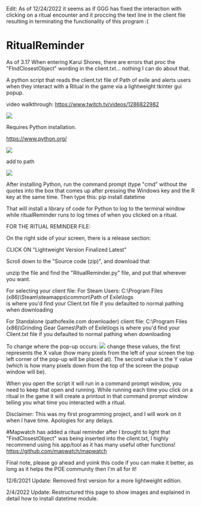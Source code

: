 Edit: As of 12/24/2022 it seems as if GGG has fixed the interaction with clicking on a ritual encounter and it proccing the text line in the client file resulting in terminating the functionality of this program :(


# RitualReminder

As of 3.17 When entering Karui Shores, there are errors that proc the "FIndClosestObject" wording in the client.txt... nothing I can do about that.


A python script that reads the client.txt file of Path of exile and alerts users when they interact with a Ritual in the game via a lightweight tkinter gui popup. 

video walkthrough: 
https://www.twitch.tv/videos/1286822982



<img src="https://i.imgur.com/9rokc1S.jpg">

Requires Python installation. 

https://www.python.org/

<img src="https://i.imgur.com/vsYRM5J.png">

add to path

<img src="https://i.imgur.com/zzgJElV.png">

After installing Python, run the command prompt (type "cmd" without the quotes into the box that comes up after pressing the Windows key and the R key at the same time. Then type this: pip install datetime

That will install a library of code for Python to log to the terminal window while ritualReminder runs to log times of when you clicked on a ritual.


FOR THE RITUAL REMINDER FILE:

On the right side of your screen, there is a release section:

CLICK ON "Lightweight Version Finalized Latest"

Scroll down to the "Source code (zip)", and download that

unzip the file and find the "RitualReminder.py" file, and put that wherever you want.





For selecting your client file:
For Steam Users:
C:\Program Files (x86)\Steam\steamapps\common\Path of Exile\logs\
is where you'd find your Client.txt file if you defaulted to normal pathing when downloading

For Standalone (pathofexile.com downloader) client file:
C:\Program Files (x86)\Grinding Gear Games\Path of Exile\logs
is where you'd find your Client.txt file if you defaulted to normal pathing when downloading

To change where the pop-up occurs:
<img src="https://i.imgur.com/OXPNdct.png">
change these values, the first represents the X value (how many pixels from the left of your screen the top left corner of the pop-up will be placed at). The second value is the Y value (which is how many pixels down from the top of the screen the popup window will be).

When you open the script it will run in a command prompt window, you need to keep that open and running. While running each time you click on a ritual in the game it will create a printout in that command prompt window telling you what time you interacted with a ritual.




Disclaimer: This was my first programming project, and I will work on it when I have time. Apologies for any delays.

#Mapwatch has added a ritual reminder after I brought to light that "FindClosestObject" was being inserted into the client.txt, I highly recommend using his app/tool as it has many useful other functions! https://github.com/mapwatch/mapwatch 


Final note, please go ahead and yoink this code if you can make it better, as long as it helps the POE community then I'm all for it!

12/6/2021 Update: Removed first version for a more lightweight edition.

2/4/2022 Update: Restructured this page to show images and explained in detail how to install datetime module.
